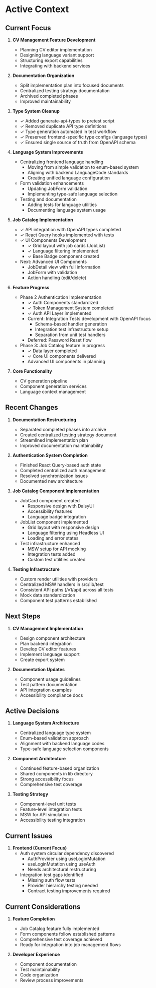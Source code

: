 # Active Context

## Current Focus

1. **CV Management Feature Development**
   - Planning CV editor implementation
   - Designing language variant support
   - Structuring export capabilities
   - Integrating with backend services

2. **Documentation Organization**
   - Split implementation plan into focused documents
   - Centralized testing strategy documentation
   - Archived completed phases
   - Improved maintainability

3. **Type System Cleanup**
   - ✓ Added generate-api-types to pretest script
   - ✓ Removed duplicate API type definitions
   - ✓ Type generation automated in test workflow
   - ✓ Preserved frontend-specific type configs (language types)
   - ✓ Ensured single source of truth from OpenAPI schema

2. **Language System Improvements**
   - Centralizing frontend language handling
     - Moving from simple validation to enum-based system
     - Aligning with backend LanguageCode standards
     - Creating unified language configuration
   - Form validation enhancements
     - Updating JobForm validation
     - Implementing type-safe language selection
   - Testing and documentation
     - Adding tests for language utilities
     - Documenting language system usage

2. **Job Catalog Implementation**
   - ✓ API integration with OpenAPI types completed
   - ✓ React Query hooks implemented with tests
   - ✓ UI Components Development
     - ✓ Grid layout with job cards (JobList)
     - ✓ Language filtering implemented
     - ✓ Base Badge component created
   - Next: Advanced UI Components
     - JobDetail view with full information
     - JobForm with validation
     - Action handling (edit/delete)

2. **Feature Progress**
   - Phase 2 Authentication Implementation
     - ✓ Auth Components standardized
     - ✓ Token Management System completed
     - ✓ Auth API Layer implemented
     - Current: Integration Tests development with OpenAPI focus
       - Schema-based handler generation
       - Integration test infrastructure setup
       - Separation from unit test handlers
     - Deferred: Password Reset flow
   - Phase 3: Job Catalog feature in progress
     - ✓ Data layer completed
     - ✓ Core UI components delivered
     - Advanced UI components in planning

3. **Core Functionality**
   - CV generation pipeline
   - Component generation services
   - Language context management

## Recent Changes

1. **Documentation Restructuring**
   - Separated completed phases into archive
   - Created centralized testing strategy document
   - Streamlined implementation plan
   - Improved documentation maintainability

2. **Authentication System Completion**
   - Finished React Query-based auth state
   - Completed centralized auth management
   - Resolved synchronization issues
   - Documented new architecture

2. **Job Catalog Component Implementation**
   - JobCard component created
     - Responsive design with DaisyUI
     - Accessibility features
     - Language badge integration
   - JobList component implemented
     - Grid layout with responsive design
     - Language filtering using Headless UI
     - Loading and error states
   - Test infrastructure enhanced
     - MSW setup for API mocking
     - Integration tests added
     - Custom test utilities created

3. **Testing Infrastructure**
   - Custom render utilities with providers
   - Centralized MSW handlers in src/lib/test
   - Consistent API paths (/v1/api) across all tests
   - Mock data standardization
   - Component test patterns established

## Next Steps

1. **CV Management Implementation**
   - Design component architecture
   - Plan backend integration
   - Develop CV editor features
   - Implement language support
   - Create export system

2. **Documentation Updates**
   - Component usage guidelines
   - Test pattern documentation
   - API integration examples
   - Accessibility compliance docs

## Active Decisions

1. **Language System Architecture**
   - Centralized language type system
   - Enum-based validation approach
   - Alignment with backend language codes
   - Type-safe language selection components

2. **Component Architecture**
   - Continued feature-based organization
   - Shared components in lib directory
   - Strong accessibility focus
   - Comprehensive test coverage

2. **Testing Strategy**
   - Component-level unit tests
   - Feature-level integration tests
   - MSW for API simulation
   - Accessibility testing integration

## Current Issues

1. **Frontend (Current Focus)**
   - Auth system circular dependency discovered
     - AuthProvider using useLoginMutation
     - useLoginMutation using useAuth
     - Needs architectural restructuring
   - Integration test gaps identified
     - Missing auth flow tests
     - Provider hierarchy testing needed
     - Contract testing improvements required

## Current Considerations

1. **Feature Completion**
   - Job Catalog feature fully implemented
   - Form components follow established patterns
   - Comprehensive test coverage achieved
   - Ready for integration into job management flows

2. **Developer Experience**
   - Component documentation
   - Test maintainability
   - Code organization
   - Review process improvements
